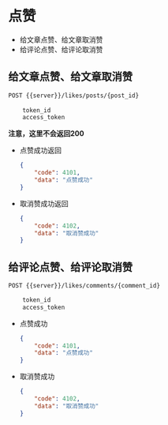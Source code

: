 # 点赞
* 给文章点赞、给文章取消赞
* 给评论点赞、给评论取消赞

## 给文章点赞、给文章取消赞
```html
POST {{server}}/likes/posts/{post_id}
    
    token_id
    access_token
```
**注意，这里不会返回200**
* 点赞成功返回
    ```json
    {
        "code": 4101,
        "data": "点赞成功"
    }
    ```
* 取消赞成功返回
    ```json
    {
        "code": 4102,
        "data": "取消赞成功"
    }
    ```    

## 给评论点赞、给评论取消赞
```html
POST {{server}}/likes/comments/{comment_id}

    token_id
    access_token
```    
* 点赞成功
    ```json
    {
        "code": 4101,
        "data": "点赞成功"
    }
    ```
* 取消赞成功
    ```json
    {
        "code": 4102,
        "data": "取消赞成功"
    }
    ```

